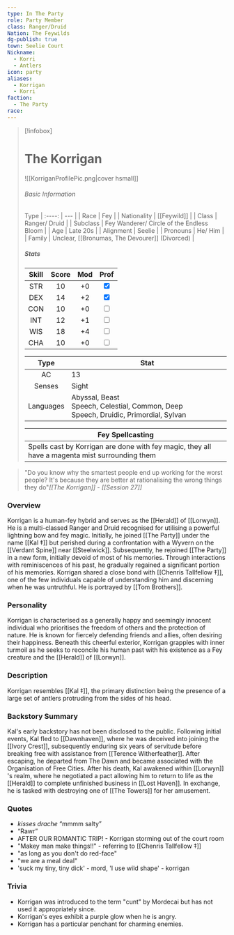```yaml
---
type: In The Party
role: Party Member
class: Ranger/Druid
Nation: The Feywilds
dg-publish: true
town: Seelie Court
Nickname:
  - Korri
  - Antlers
icon: party
aliases:
  - Korrigan
  - Korri
faction:
  - The Party
race:
---
```

 > [!infobox]
> 
> # The Korrigan 
> ![[KorriganProfilePic.png|cover hsmall]]
> ###### Basic Information
> 
>  Type 
> | :----: | --- |
> | Race | Fey |
> | Nationality | [[Feywild]] |
> |  Class | Ranger/ Druid |
>  | Subclass | Fey Wanderer/ Circle of the Endless Bloom |
>  | Age | Late 20s |
>  | Alignment | Seelie |
>  | Pronouns | He/ Him |
>  | Family | Unclear, [[Bronumas, The Devourer]] (Divorced) |
>  ##### Stats
> Skill | Score | Mod | Prof |
> :---: | :---: | :---: | :---: |
>  STR | 10 | +0 | <input type="checkbox" checked> |
>  DEX | 14 | +2 |  <input type="checkbox" checked> |
>  CON | 10 | +0 | <input type="checkbox" unchecked> |
>  INT | 12 | +1 | <input type="checkbox" unchecked>|
>  WIS | 18 | +4 | <input type="checkbox" unchecked> |
>  CHA | 10 | +0 | <input type="checkbox" unchecked> |
>  
>Type | Stat |
>:---: | --- |
>AC | 13 |
>Senses | Sight |
>Languages | Abyssal, Beast Speech, Celestial, Common, Deep Speech, Druidic, Primordial, Sylvan|
>
>Fey Spellcasting |
>---|
>Spells cast by Korrigan are done with fey magic, they all have a magenta mist surrounding them |
 
 > "Do you know why the smartest people end up working for the worst people? It's because they are better at rationalising the wrong things they do"<cite>[[The Korrigan]] - [[Session 27]]</cite>

### Overview  
Korrigan is a human-fey hybrid and serves as the [[Herald]] of [[Lorwyn]]. He is a multi-classed Ranger and Druid recognised for utilising a powerful lightning bow and fey magic. Initially, he joined [[The Party]] under the name [[Kal ‡]] but perished during a confrontation with a Wyvern on the [[Verdant Spine]] near [[Steelwick]]. Subsequently, he rejoined [[The Party]] in a new form, initially devoid of most of his memories. Through interactions with reminiscences of his past, he gradually regained a significant portion of his memories. Korrigan shared a close bond with [[Chenris Tallfellow ‡]], one of the few individuals capable of understanding him and discerning when he was untruthful. He is portrayed by [[Tom Brothers]].  
  
### Personality  
Korrigan is characterised as a generally happy and seemingly innocent individual who prioritises the freedom of others and the protection of nature. He is known for fiercely defending friends and allies, often desiring their happiness. Beneath this cheerful exterior, Korrigan grapples with inner turmoil as he seeks to reconcile his human past with his existence as a Fey creature and the [[Herald]] of [[Lorwyn]].  
  
### Description  
Korrigan resembles [[Kal ‡]], the primary distinction being the presence of a large set of antlers protruding from the sides of his head.  
  
### Backstory Summary  
Kal's early backstory has not been disclosed to the public. Following initial events, Kal fled to [[Dawnhaven]], where he was deceived into joining the [[Ivory Crest]], subsequently enduring six years of servitude before breaking free with assistance from [[Terence Witherfeather]]. After escaping, he departed from The Dawn and became associated with the Organisation of Free Cities. After his death, Kal awakened within [[Lorwyn]] 's realm, where he negotiated a pact allowing him to return to life as the [[Herald]] to complete unfinished business in [[Lost Haven]]. In exchange, he is tasked with destroying one of [[The Towers]] for her amusement. 

### Quotes
- _kisses drache_ “mmmm salty”
- “Rawr”
- AFTER OUR ROMANTIC TRIP! - Korrigan storming out of the court room
- "Makey man make things!!" - referring to [[Chenris Tallfellow ‡]]
- "as long as you don't do red-face"
- "we are a meal deal"
- 'suck my tiny, tiny dick' - mord, 'I use wild shape' - korrigan
  
### Trivia  
- Korrigan was introduced to the term "cunt" by Mordecai but has not used it appropriately since.  
- Korrigan's eyes exhibit a purple glow when he is angry.  
- Korrigan has a particular penchant for charming enemies.  